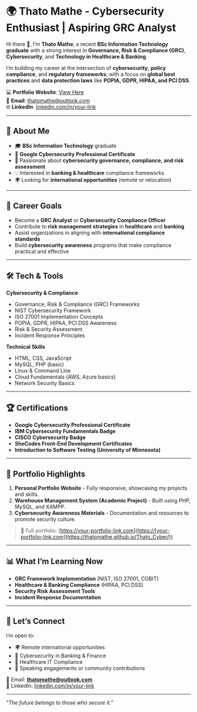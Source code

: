 # 🌍 Thato Mathe - Cybersecurity Enthusiast | Aspiring GRC Analyst

Hi there 👋, I’m **Thato Mathe**, a recent **BSc Information Technology graduate** with a strong interest in **Governance, Risk & Compliance (GRC)**, **Cybersecurity**, and **Technology in Healthcare & Banking**.

I’m building my career at the intersection of **cybersecurity**, **policy compliance**, and **regulatory frameworks**, with a focus on **global best practices** and **data protection laws** like **POPIA, GDPR, HIPAA, and PCI DSS**.

💻 **Portfolio Website**: [View Here](https://[your-portfolio-link.com](https://thatomathe.github.io/Thato_Cyber/))  
📧 **Email**: thatomathe@outlook.com  
🌐 **LinkedIn**: [linkedin.com/in/your-link](https://linkedin.com/in/[your-link](https://www.linkedin.com/in/thato-mathe/))

---

## 📌 **About Me**
- 🎓 **BSc Information Technology** graduate
- 📜 **Google Cybersecurity Professional Certificate**
- 🔐 Passionate about **cybersecurity governance, compliance, and risk assessment**
- 💡 Interested in **banking & healthcare** compliance frameworks
- 🌍 Looking for **international opportunities** (remote or relocation)

---

## 🎯 **Career Goals**
- Become a **GRC Analyst** or **Cybersecurity Compliance Officer**
- Contribute to **risk management strategies** in **healthcare** and **banking**
- Assist organizations in aligning with **international compliance standards**
- Build **cybersecurity awareness** programs that make compliance practical and effective

---

## 🛠 **Tech & Tools**
**Cybersecurity & Compliance**  
- Governance, Risk & Compliance (GRC) Frameworks  
- NIST Cybersecurity Framework  
- ISO 27001 Implementation Concepts  
- POPIA, GDPR, HIPAA, PCI DSS Awareness  
- Risk & Security Assessment  
- Incident Response Principles  

**Technical Skills**  
- HTML, CSS, JavaScript  
- MySQL, PHP (basic)  
- Linux & Command Line  
- Cloud Fundamentals (AWS, Azure basics)  
- Network Security Basics  

---

## 🏆 **Certifications**
- **Google Cybersecurity Professional Certificate**
- **IBM Cybersecurity Fundamentals Badge**
- **CISCO Cybersecurity Badge**
- **SheCodes Front-End Development Certificates**
- **Introduction to Software Testing (University of Minnesota)**

---

## 📂 **Portfolio Highlights**
1. **Personal Portfolio Website** - Fully responsive, showcasing my projects and skills.
2. **Warehouse Management System (Academic Project)** - Built using PHP, MySQL, and XAMPP.
3. **Cybersecurity Awareness Materials** - Documentation and resources to promote security culture.

> 🔗 Full portfolio: [https://your-portfolio-link.com](https://[your-portfolio-link.com](https://thatomathe.github.io/Thato_Cyber/))

---

## 📊 **What I’m Learning Now**
- **GRC Framework Implementation** (NIST, ISO 27001, COBIT)
- **Healthcare & Banking Compliance** (HIPAA, PCI DSS)
- **Security Risk Assessment Tools**
- **Incident Response Documentation**

---

## 🤝 **Let’s Connect**
I’m open to:
- 🌍 Remote international opportunities
- 🏦 Cybersecurity in Banking & Finance
- 🏥 Healthcare IT Compliance
- 📢 Speaking engagements or community contributions

📧 Email: **thatomathe@outlook.com**  
🔗 LinkedIn: [linkedin.com/in/your-link](https://linkedin.com/in/[your-link](https://www.linkedin.com/in/thato-mathe/))

---

*"The future belongs to those who secure it."*
